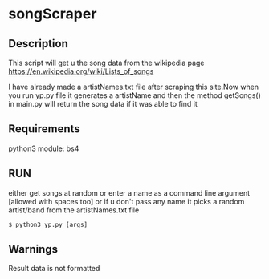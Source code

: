 # songScraper

## Description
This script will get u the song data from the wikipedia page
https://en.wikipedia.org/wiki/Lists_of_songs

I have already made a artistNames.txt file after scraping this site.Now when you run yp.py file it generates a artistName and then the method getSongs() in main.py will return the song data if it was able to find it

## Requirements
python3
module:
    bs4

## RUN
either get songs at random or enter a name as a command line argument [allowed with spaces too] or if u don't pass any name it picks a random artist/band from the artistNames.txt file

    $ python3 yp.py [args]

## Warnings
Result data is not formatted 
